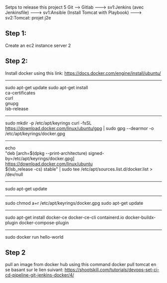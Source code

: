 Setps to release this project 5 
Git --> Gitlab ---> sv1:Jenkins (avec Jenkinsfile) ---> sv1:Ansible (Install Tomcat with Playbook) ---> sv2:Tomcat: projet j2e
## Step 1:
Create an ec2 instance server 2
## Step 2:
Install docker using this link:
https://docs.docker.com/engine/install/ubuntu/
*************
sudo apt-get update
sudo apt-get install \
    ca-certificates \
    curl \
    gnupg \
    lsb-release
************
sudo mkdir -p /etc/apt/keyrings
curl -fsSL https://download.docker.com/linux/ubuntu/gpg | sudo gpg --dearmor -o /etc/apt/keyrings/docker.gpg
************
echo \
  "deb [arch=$(dpkg --print-architecture) signed-by=/etc/apt/keyrings/docker.gpg] https://download.docker.com/linux/ubuntu \
  $(lsb_release -cs) stable" | sudo tee /etc/apt/sources.list.d/docker.list > /dev/null
**********
sudo apt-get update
**********
sudo chmod a+r /etc/apt/keyrings/docker.gpg
sudo apt-get update
*********
sudo apt-get install docker-ce docker-ce-cli containerd.io docker-buildx-plugin docker-compose-plugin
*********
sudo docker run hello-world
## Step 2 
pull an image from docker hub using this command
docker pull tomcat
en se basant sur le lien suivant:
https://shootskill.com/tutorials/devops-set-ci-cd-pipeline-git-jenkins-docker/4/

